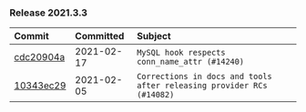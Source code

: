 

### Release 2021.3.3

| Commit                                                                                         | Committed   | Subject                                                               |
|:-----------------------------------------------------------------------------------------------|:------------|:----------------------------------------------------------------------|
| [cdc20904a](https://github.com/apache/airflow/commit/cdc20904a59610822968ab57aa127d989ec7e2a5) | 2021-02-17  | `MySQL hook respects conn_name_attr (#14240)`                         |
| [10343ec29](https://github.com/apache/airflow/commit/10343ec29f8f0abc5b932ba26faf49bc63c6bcda) | 2021-02-05  | `Corrections in docs and tools after releasing provider RCs (#14082)` |
